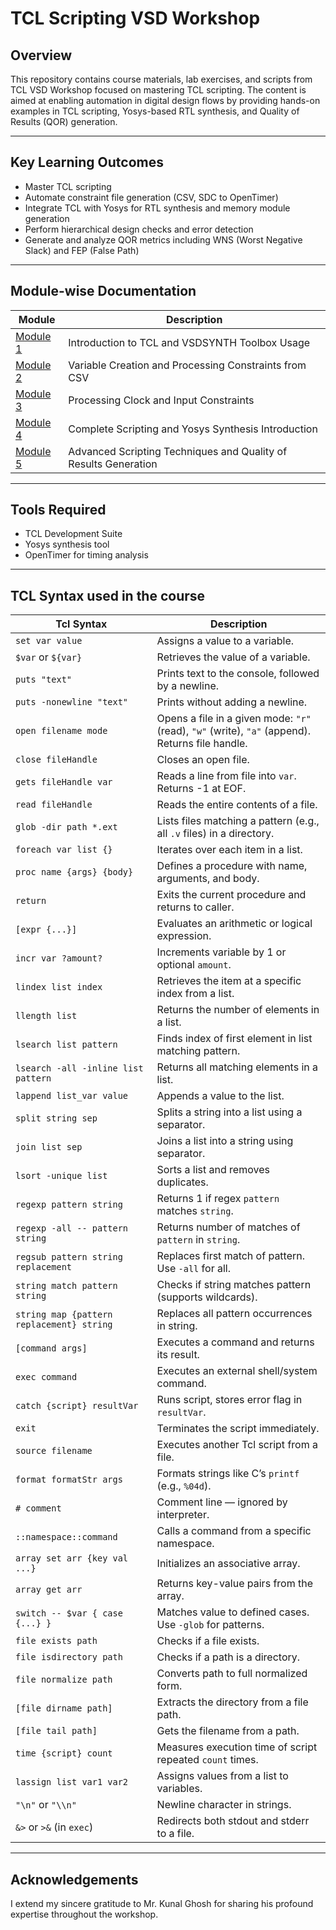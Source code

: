 # TCL Scripting VSD Workshop

## Overview
This repository contains course materials, lab exercises, and scripts from TCL VSD Workshop focused on mastering TCL scripting. 
The content is aimed at enabling automation in digital design flows by providing hands-on examples in TCL scripting, Yosys-based RTL synthesis, and Quality of Results (QOR) generation.

---

## Key Learning Outcomes
- Master TCL scripting 
- Automate constraint file generation (CSV, SDC to OpenTimer)
- Integrate TCL with Yosys for RTL synthesis and memory module generation
- Perform hierarchical design checks and error detection
- Generate and analyze QOR metrics including WNS (Worst Negative Slack) and FEP (False Path)

---

## Module-wise Documentation

| Module | Description |
|--------|-------------|
| [Module 1](./Module%201/) | Introduction to TCL and VSDSYNTH Toolbox Usage |
| [Module 2](./Module%202/) | Variable Creation and Processing Constraints from CSV | 
| [Module 3](./Module%203/) | Processing Clock and Input Constraints | 
| [Module 4](./Module%204/) | Complete Scripting and Yosys Synthesis Introduction | 
| [Module 5](./Module%205/) | Advanced Scripting Techniques and Quality of Results Generation |

---

## Tools Required
- TCL Development Suite
- Yosys synthesis tool
- OpenTimer for timing analysis

---

## TCL Syntax used in the course

| **Tcl Syntax**                            | **Description**                                                                                     |
| ----------------------------------------- | ----------------------------------------------------------------------------------------------- |
| `set var value`                           | Assigns a value to a variable.                                                                  |
| `$var` or `${var}`                        | Retrieves the value of a variable.                                                              |
| `puts "text"`                             | Prints text to the console, followed by a newline.                                              |
| `puts -nonewline "text"`                  | Prints without adding a newline.                                                                |
| `open filename mode`                      | Opens a file in a given mode: `"r"` (read), `"w"` (write), `"a"` (append). Returns file handle. |
| `close fileHandle`                        | Closes an open file.                                                                            |
| `gets fileHandle var`                     | Reads a line from file into `var`. Returns -1 at EOF.                                           |
| `read fileHandle`                         | Reads the entire contents of a file.                                                            |
| `glob -dir path *.ext`                    | Lists files matching a pattern (e.g., all `.v` files) in a directory.                           |
| `foreach var list {}`                     | Iterates over each item in a list.                                                              |
| `proc name {args} {body}`                 | Defines a procedure with name, arguments, and body.                                             |
| `return`                                  | Exits the current procedure and returns to caller.                                              |
| `[expr {...}]`                            | Evaluates an arithmetic or logical expression.                                                  |
| `incr var ?amount?`                       | Increments variable by 1 or optional `amount`.                                                  |
| `lindex list index`                       | Retrieves the item at a specific index from a list.                                             |
| `llength list`                            | Returns the number of elements in a list.                                                       |
| `lsearch list pattern`                    | Finds index of first element in list matching pattern.                                          |
| `lsearch -all -inline list pattern`       | Returns all matching elements in a list.                                                        |
| `lappend list_var value`                  | Appends a value to the list.                                                                    |
| `split string sep`                        | Splits a string into a list using a separator.                                                  |
| `join list sep`                           | Joins a list into a string using separator.                                                     |
| `lsort -unique list`                      | Sorts a list and removes duplicates.                                                            |
| `regexp pattern string`                   | Returns 1 if regex `pattern` matches `string`.                                                  |
| `regexp -all -- pattern string`           | Returns number of matches of `pattern` in `string`.                                             |
| `regsub pattern string replacement`       | Replaces first match of pattern. Use `-all` for all.                                            |
| `string match pattern string`             | Checks if string matches pattern (supports wildcards).                                          |
| `string map {pattern replacement} string` | Replaces all pattern occurrences in string.                                                     |
| `[command args]`                          | Executes a command and returns its result.                                                      |
| `exec command`                            | Executes an external shell/system command.                                                      |
| `catch {script} resultVar`                | Runs script, stores error flag in `resultVar`.                                                  |
| `exit`                                    | Terminates the script immediately.                                                              |
| `source filename`                         | Executes another Tcl script from a file.                                                        |
| `format formatStr args`                   | Formats strings like C’s `printf` (e.g., `%04d`).                                               |
| `# comment`                               | Comment line — ignored by interpreter.                                                          |
| `::namespace::command`                    | Calls a command from a specific namespace.                                                      |
| `array set arr {key val ...}`             | Initializes an associative array.                                                               |
| `array get arr`                           | Returns key-value pairs from the array.                                                         |
| `switch -- $var { case {...} }`           | Matches value to defined cases. Use `-glob` for patterns.                                       |
| `file exists path`                        | Checks if a file exists.                                                                        |
| `file isdirectory path`                   | Checks if a path is a directory.                                                                |
| `file normalize path`                     | Converts path to full normalized form.                                                          |
| `[file dirname path]`                     | Extracts the directory from a file path.                                                        |
| `[file tail path]`                        | Gets the filename from a path.                                                                  |
| `time {script} count`                     | Measures execution time of script repeated `count` times.                                       |
| `lassign list var1 var2`                  | Assigns values from a list to variables.                                                        |
| `"\n"` or `"\\n"`                         | Newline character in strings.                                                                   |
| `&>` or `>&` (in `exec`)                  | Redirects both stdout and stderr to a file.                                                     |

---

## Acknowledgements

I extend my sincere gratitude to Mr. Kunal Ghosh for sharing his profound expertise throughout the workshop.
